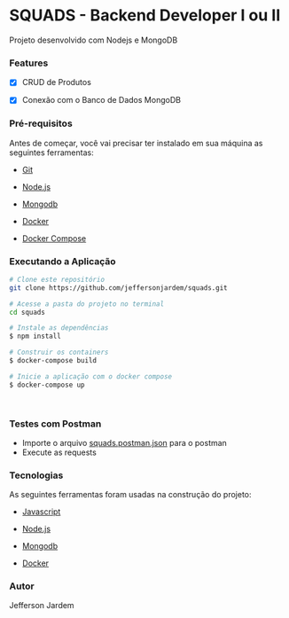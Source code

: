 
  

  

<h1>SQUADS - Backend Developer I ou II</h1>

  
  

Projeto desenvolvido com Nodejs e MongoDB

  

  

### Features

  

-  [x] CRUD de Produtos

  

-  [x] Conexão com o Banco de Dados MongoDB

  

### Pré-requisitos

  

  

Antes de começar, você vai precisar ter instalado em sua máquina as seguintes ferramentas:

  

-  [Git](https://git-scm.com/)

  

-  [Node.js](https://nodejs.org/pt-br/)

  

-  [Mongodb](https://mongodb.com)

  

-  [Docker](https://www.docker.com/)

  

-  [Docker Compose](https://docs.docker.com/compose/install/)

  
  

### Executando a Aplicação

  

````bash
# Clone este repositório
git clone https://github.com/jeffersonjardem/squads.git

# Acesse a pasta do projeto no terminal
cd squads

# Instale as dependências
$ npm install

# Construir os containers
$ docker-compose build

# Inicie a aplicação com o docker compose
$ docker-compose up

  

````

### Testes com Postman
 - Importe o arquivo [squads.postman.json](https://github.com/jeffersonjardem/squads/blob/main/squads.postman.json) para o postman
 - Execute as requests


  

### Tecnologias

  

As seguintes ferramentas foram usadas na construção do projeto:

  

-  [Javascript](https://developer.mozilla.org/pt-BR/docs/Web/JavaScript)

  

-  [Node.js](https://nodejs.org/pt-br/)

  

-  [Mongodb](https://mongodb.com)

  

-  [Docker](https://www.docker.com/)

  
  

### Autor

<a  href="https://github.com/jeffersonjardem"  style="text-decoration: none;"> Jefferson Jardem</a>